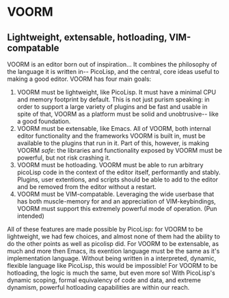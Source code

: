 # VOORM
## Lightweight, extensable, hotloading, VIM-compatable

VOORM is an editor born out of inspiration... It combines the philosophy of the language it is
written in-- PicoLisp, and the central, core ideas useful to making a good editor.
VOORM has four main goals:

1. VOORM must be lightweight, like PicoLisp. It must have a minimal CPU and memory footprint
   by default. This is not just purism speaking: in order to support a large variety of plugins
   and be fast and usable in spite of that, VOORM as a platform must be solid and unobtrusive--
  like a good foundation.
2. VOORM must be extensable, like Emacs. All of VOORM, both internal editor functionality and 
   the frameworks VOORM is built in, must be available to the plugins that run in it. Part of 
   this, however, is making VOORM *safe*: the libraries and functionality exposed by VOORM must
   be powerful, but not risk crashing it.
3. VOORM must be hotloading. VOORM must be able to run arbitrary picoLisp code in the context of
   the editor itself, performantly and stably. Plugins, user extentions, and scripts should be
   able to add to the editor and be removed from the editor without a restart.
4. VOORM must be VIM-compatable. Leveraging the wide userbase that has both muscle-memory for
   and an appreciation of VIM-keybindings, VOORM must support this extremely powerful mode of
   operation. (Pun intended)

All of these features are made possible by PicoLisp: for VOORM to be lightweight, we had few
choices, and almost none of them had the ability to do the other points as well as picolisp did.
For VOORM to be extensable, as much and more then Emacs, its exention language must be the same
as it's implementation language. Without being written in a interpreted, dynamic, flexible
language like PicoLisp, this would be impossible!
For VOORM to be hotloading, the logic is much the same, but even more so! With PicoLisp's
dynamic scoping, formal equivalency of code and data, and extreme dynamism, powerful hotloading
capabilities are within our reach.




